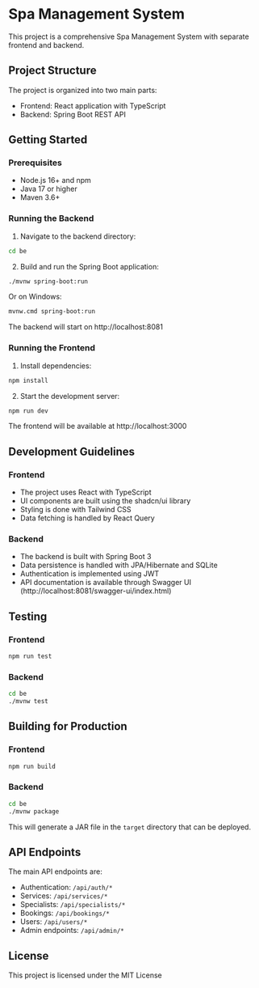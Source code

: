 
# Spa Management System

This project is a comprehensive Spa Management System with separate frontend and backend.

## Project Structure

The project is organized into two main parts:
- Frontend: React application with TypeScript
- Backend: Spring Boot REST API

## Getting Started

### Prerequisites

- Node.js 16+ and npm
- Java 17 or higher
- Maven 3.6+

### Running the Backend

1. Navigate to the backend directory:
```bash
cd be
```

2. Build and run the Spring Boot application:
```bash
./mvnw spring-boot:run
```

Or on Windows:
```bash
mvnw.cmd spring-boot:run
```

The backend will start on http://localhost:8081

### Running the Frontend

1. Install dependencies:
```bash
npm install
```

2. Start the development server:
```bash
npm run dev
```

The frontend will be available at http://localhost:3000

## Development Guidelines

### Frontend

- The project uses React with TypeScript
- UI components are built using the shadcn/ui library
- Styling is done with Tailwind CSS
- Data fetching is handled by React Query

### Backend

- The backend is built with Spring Boot 3
- Data persistence is handled with JPA/Hibernate and SQLite
- Authentication is implemented using JWT
- API documentation is available through Swagger UI (http://localhost:8081/swagger-ui/index.html)

## Testing

### Frontend

```bash
npm run test
```

### Backend

```bash
cd be
./mvnw test
```

## Building for Production

### Frontend

```bash
npm run build
```

### Backend

```bash
cd be
./mvnw package
```

This will generate a JAR file in the `target` directory that can be deployed.

## API Endpoints

The main API endpoints are:

- Authentication: `/api/auth/*`
- Services: `/api/services/*`
- Specialists: `/api/specialists/*`
- Bookings: `/api/bookings/*`
- Users: `/api/users/*`
- Admin endpoints: `/api/admin/*`

## License

This project is licensed under the MIT License
